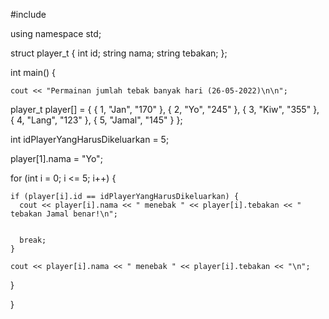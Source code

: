 #include <iostream>

using namespace std;

struct player_t {
  int id;
  string nama;
  string tebakan;
};

int main() {
	
	cout << "Permainan jumlah tebak banyak hari (26-05-2022)\n\n";
  player_t player[] = {
    {
      1,
      "Jan",
      "170"
    },
    {
      2,
      "Yo",
      "245"
    },
    {
      3,
      "Kiw",
      "355"
    },
    {
      4,
      "Lang",
      "123"
    },
    {
      5,
      "Jamal",
      "145"
    }
  };

  int idPlayerYangHarusDikeluarkan = 5;

  player[1].nama = "Yo";

  for (int i = 0; i <= 5; i++) {

    if (player[i].id == idPlayerYangHarusDikeluarkan) {
      cout << player[i].nama << " menebak " << player[i].tebakan << " tebakan Jamal benar!\n";
      

      break;
    }

    cout << player[i].nama << " menebak " << player[i].tebakan << "\n";
  }

}
